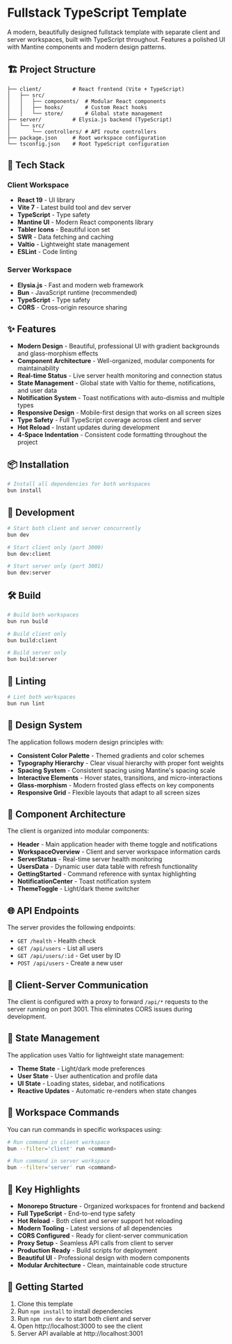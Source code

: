 # Fullstack TypeScript Template

A modern, beautifully designed fullstack template with separate client and server workspaces, built with TypeScript throughout. Features a polished UI with Mantine components and modern design patterns.

## 🏗️ Project Structure

```
├── client/          # React frontend (Vite + TypeScript)
│   ├── src/
│   │   ├── components/  # Modular React components
│   │   ├── hooks/       # Custom React hooks
│   │   └── store/       # Global state management
├── server/          # Elysia.js backend (TypeScript)
│   └── src/
│       └── controllers/ # API route controllers
├── package.json     # Root workspace configuration
└── tsconfig.json    # Root TypeScript configuration
```

## 🚀 Tech Stack

### Client Workspace
- **React 19** - UI library
- **Vite 7** - Latest build tool and dev server
- **TypeScript** - Type safety
- **Mantine UI** - Modern React components library
- **Tabler Icons** - Beautiful icon set
- **SWR** - Data fetching and caching
- **Valtio** - Lightweight state management
- **ESLint** - Code linting

### Server Workspace
- **Elysia.js** - Fast and modern web framework
- **Bun** - JavaScript runtime (recommended)
- **TypeScript** - Type safety
- **CORS** - Cross-origin resource sharing

## ✨ Features

- **Modern Design** - Beautiful, professional UI with gradient backgrounds and glass-morphism effects
- **Component Architecture** - Well-organized, modular components for maintainability
- **Real-time Status** - Live server health monitoring and connection status
- **State Management** - Global state with Valtio for theme, notifications, and user data
- **Notification System** - Toast notifications with auto-dismiss and multiple types
- **Responsive Design** - Mobile-first design that works on all screen sizes
- **Type Safety** - Full TypeScript coverage across client and server
- **Hot Reload** - Instant updates during development
- **4-Space Indentation** - Consistent code formatting throughout the project

## 📦 Installation

```bash
# Install all dependencies for both workspaces
bun install
```

## 🔧 Development

```bash
# Start both client and server concurrently
bun dev

# Start client only (port 3000)
bun dev:client

# Start server only (port 3001)
bun dev:server
```

## 🛠️ Build

```bash
# Build both workspaces
bun run build

# Build client only
bun build:client

# Build server only
bun build:server
```

## 🧪 Linting

```bash
# Lint both workspaces
bun run lint
```

## 🎨 Design System

The application follows modern design principles with:

- **Consistent Color Palette** - Themed gradients and color schemes
- **Typography Hierarchy** - Clear visual hierarchy with proper font weights
- **Spacing System** - Consistent spacing using Mantine's spacing scale
- **Interactive Elements** - Hover states, transitions, and micro-interactions
- **Glass-morphism** - Modern frosted glass effects on key components
- **Responsive Grid** - Flexible layouts that adapt to all screen sizes

## 🔧 Component Architecture

The client is organized into modular components:

- **Header** - Main application header with theme toggle and notifications
- **WorkspaceOverview** - Client and server workspace information cards
- **ServerStatus** - Real-time server health monitoring
- **UsersData** - Dynamic user data table with refresh functionality
- **GettingStarted** - Command reference with syntax highlighting
- **NotificationCenter** - Toast notification system
- **ThemeToggle** - Light/dark theme switcher

## 🌐 API Endpoints

The server provides the following endpoints:

- `GET /health` - Health check
- `GET /api/users` - List all users
- `GET /api/users/:id` - Get user by ID
- `POST /api/users` - Create a new user

## 🔄 Client-Server Communication

The client is configured with a proxy to forward `/api/*` requests to the server running on port 3001. This eliminates CORS issues during development.

## 📱 State Management

The application uses Valtio for lightweight state management:

- **Theme State** - Light/dark mode preferences
- **User State** - User authentication and profile data
- **UI State** - Loading states, sidebar, and notifications
- **Reactive Updates** - Automatic re-renders when state changes

## 📁 Workspace Commands

You can run commands in specific workspaces using:

```bash
# Run command in client workspace
bun --filter='client' run <command>

# Run command in server workspace  
bun --filter='server' run <command>
```

## 🎯 Key Highlights

- **Monorepo Structure** - Organized workspaces for frontend and backend
- **Full TypeScript** - End-to-end type safety
- **Hot Reload** - Both client and server support hot reloading
- **Modern Tooling** - Latest versions of all dependencies
- **CORS Configured** - Ready for client-server communication
- **Proxy Setup** - Seamless API calls from client to server
- **Production Ready** - Build scripts for deployment
- **Beautiful UI** - Professional design with modern components
- **Modular Architecture** - Clean, maintainable code structure

## 🚀 Getting Started

1. Clone this template
2. Run `npm install` to install dependencies
3. Run `npm run dev` to start both client and server
4. Open http://localhost:3000 to see the client
5. Server API available at http://localhost:3001
